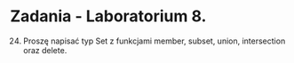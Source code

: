 # Zadania - Laboratorium 8.

24. Proszę napisać typ Set z funkcjami member, subset, union, intersection oraz delete. 